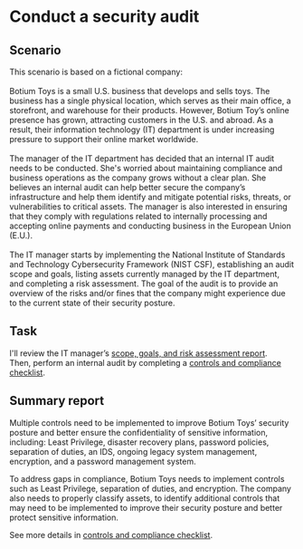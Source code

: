 <h1>Conduct a security audit</h1>

<h2>Scenario</h2>
This scenario is based on a fictional company: <br/>
<br/>
Botium Toys is a small U.S. business that develops and sells toys. The business has a single physical location, which serves as their main office, a storefront, and warehouse for their products. However, Botium Toy’s online presence has grown, attracting customers in the U.S. and abroad. As a result, their information technology (IT) department is under increasing pressure to support their online market worldwide. <br/>
<br/>
The manager of the IT department has decided that an internal IT audit needs to be conducted. She's worried about maintaining compliance and business operations as the company grows without a clear plan. She believes an internal audit can help better secure the company’s infrastructure and help them identify and mitigate potential risks, threats, or vulnerabilities to critical assets. The manager is also interested in ensuring that they comply with regulations related to internally processing and accepting online payments and conducting business in the European Union (E.U.).<br/>
<br/>
The IT manager starts by implementing the National Institute of Standards and Technology Cybersecurity Framework (NIST CSF), establishing an audit scope and goals, listing assets currently managed by the IT department, and completing a risk assessment. The goal of the audit is to provide an overview of the risks and/or fines that the company might experience due to the current state of their security posture.
<br />


<h2>Task</h2>

I'll review the IT manager’s [scope, goals, and risk assessment report](https://github.com/Josef314314/ConductSecurityAudit/blob/main/Botium-Toys-Scope-goals-and-risk-assessment-report.pdf). <br/> 
Then, perform an internal audit by completing a [controls and compliance checklist](https://github.com/Josef314314/ConductSecurityAudit/blob/main/Controls%20and%20compliance%20checklist.pdf).  

<h2>Summary report</h2>

Multiple controls need to be implemented to improve Botium Toys’ security posture and better ensure the confidentiality of sensitive information, including: Least Privilege, disaster recovery plans, password policies, separation of duties, an IDS, ongoing legacy system management, encryption, and a password management system.

To address gaps in compliance, Botium Toys needs to implement controls such as Least Privilege, separation of duties, and encryption. The company also needs to properly classify assets, to identify additional controls that may need to be implemented to improve their security posture and better protect sensitive information.<br/>

See more details in [controls and compliance checklist](https://github.com/Josef314314/ConductSecurityAudit/blob/main/Controls%20and%20compliance%20checklist.pdf).

</p>
